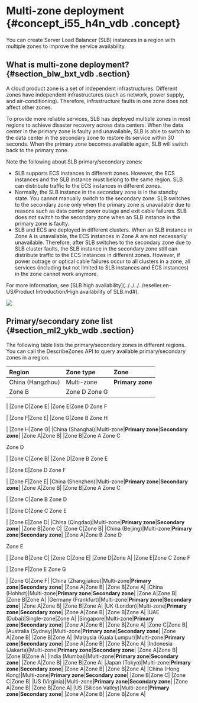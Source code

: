 # Multi-zone deployment {#concept_i55_h4n_vdb .concept}

You can create Server Load Balancer \(SLB\) instances in a region with multiple zones to improve the service availability.

## What is multi-zone deployment? {#section_blw_bxt_vdb .section}

A cloud product zone is a set of independent infrastructures. Different zones have independent infrastructures \(such as network, power supply, and air-conditioning\). Therefore, infrastructure faults in one zone does not affect other zones.

To provide more reliable services, SLB has deployed multiple zones in most regions to achieve disaster recovery across data centers. When the data center in the primary zone is faulty and unavailable, SLB is able to switch to the data center in the secondary zone to restore its service within 30 seconds. When the primary zone becomes available again, SLB will switch back to the primary zone.

Note the following about SLB primary/secondary zones:

-   SLB supports ECS instances in different zones. However, the ECS instances and the SLB instance must belong to the same region. SLB can distribute traffic to the ECS instances in different zones.
-   Normally, the SLB instance in the secondary zone is in the standby state. You cannot manually switch to the secondary zone. SLB switches to the secondary zone only when the primary zone is unavailable due to reasons such as data center power outage and exit cable failures. SLB does not switch to the secondary zone when an SLB instance in the primary zone is faulty.
-   SLB and ECS are deployed in different clusters. When an SLB instance in Zone A is unavailable, the ECS instances in Zone A are not necessarily unavailable. Therefore, after SLB switches to the secondary zone due to SLB cluster faults, the SLB instance in the secondary zone still can distribute traffic to the ECS instances in different zones. However, if power outrage or optical cable failures occur to all clusters in a zone, all services \(including but not limited to SLB instances and ECS instances\) in the zone cannot work anymore.

For more information, see [SLB high availability](../../../../reseller.en-US/Product Introduction/High availability of SLB.md#).

![](http://static-aliyun-doc.oss-cn-hangzhou.aliyuncs.com/assets/img/15693/156587723249077_en-US.png)

## Primary/secondary zone list {#section_ml2_ykb_wdb .section}

The following table lists the primary/secondary zones in different regions. You can call the DescribeZones API to query available primary/secondary zones in a region.

|Region|Zone type|Zone|
|:-----|:--------|:---|
|China \(Hangzhou\)|Multi-zone|**Primary zone**|**Secondary zone**|
|Zone B|Zone D Zone G

 |
|Zone D|Zone E|
|Zone E|Zone D Zone F

 |
|Zone F|Zone E|
|Zone G|Zone B Zone H

 |
|Zone H|Zone G|
|China \(Shanghai\)|Multi-zone|**Primary zone**|**Secondary zone**|
|Zone A|Zone B|
|Zone B|Zone A Zone C

 Zone D

 |
|Zone C|Zone B|
|Zone D|Zone B Zone E

 |
|Zone E|Zone D Zone F

 |
|Zone F|Zone E|
|China \(Shenzhen\)|Multi-zone|**Primary zone**|**Secondary zone**|
|Zone A|Zone B|
|Zone B|Zone A Zone C

 |
|Zone C|Zone B Zone D

 |
|Zone D|Zone C Zone E

 |
|Zone E|Zone D|
|China \(Qingdao\)|Multi-zone|**Primary zone**|**Secondary zone**|
|Zone B|Zone C|
|Zone C|Zone B|
|China \(Beijing\)|Multi-zone|**Primary zone**|**Secondary zone**|
|Zone A|Zone B Zone D

 Zone E

 |
|Zone B|Zone C|
|Zone C|Zone E|
|Zone D|Zone A|
|Zone E|Zone C Zone F

 |
|Zone F|Zone E Zone G

 |
|Zone G|Zone F|
|China \(Zhangjiakou\)|Multi-zone|**Primary zone**|**Secondary zone**|
|Zone A|Zone B|
|Zone B|Zone A|
|China \(Hohhot\)|Multi-zone|**Primary zone**|**Secondary zone**|
|Zone A|Zone B|
|Zone B|Zone A|
|Germany \(Frankfurt\)|Multi-zone|**Primary zone**|**Secondary zone**|
|Zone A|Zone B|
|Zone B|Zone A|
|UK \(London\)|Multi-zone|**Primary zone**|**Secondary zone**|
|Zone A|Zone B|
|Zone B|Zone A|
|UAE \(Dubai\)|Single-zone|Zone A|
|Singapore|Multi-zone|**Primary zone**|**Secondary zone**|
|Zone A|Zone B|
|Zone B|Zone A|
|Zone C|Zone B|
|Australia \(Sydney\)|Multi-zone|**Primary zone**|**Secondary zone**|
|Zone A|Zone B|
|Zone B|Zone A|
|Malaysia \(Kuala Lumpur\)|Multi-zone|**Primary zone**|**Secondary zone**|
|Zone A|Zone B|
|Zone B|Zone A|
|Indonesia \(Jakarta\)|Multi-zone|**Primary zone**|**Secondary zone**|
|Zone A|Zone B|
|Zone B|Zone A|
|India \(Mumbai\)|Multi-zone|**Primary zone**|**Secondary zone**|
|Zone A|Zone B|
|Zone B|Zone A|
|Japan \(Tokyo\)|Multi-zone|**Primary zone**|**Secondary zone**|
|Zone A|Zone B|
|Zone B|Zone A|
|China \(Hong Kong\)|Multi-zone|**Primary zone**|**Secondary zone**|
|Zone B|Zone C|
|Zone C|Zone B|
|US \(Virginia\)|Multi-zone|**Primary zone**|**Secondary zone**|
|Zone A|Zone B|
|Zone B|Zone A|
|US \(Silicon Valley\)|Multi-zone|**Primary zone**|**Secondary zone**|
|Zone A|Zone B|
|Zone B|Zone A|

